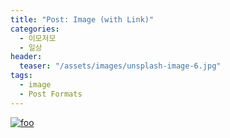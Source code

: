 ```yaml
---
title: "Post: Image (with Link)"
categories:
  - 이모저모
  - 일상
header:
  teaser: "/assets/images/unsplash-image-6.jpg"
tags:
  - image
  - Post Formats
---
```


[![foo](https://live.staticflickr.com/8361/8400335147_5fabaa504c_o.jpg)](https://flic.kr/p/dNiUYB)